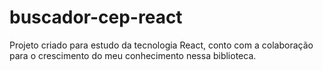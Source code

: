 # buscador-cep-react
Projeto criado para estudo da tecnologia React, conto com a colaboração para o crescimento do meu conhecimento nessa biblioteca. 
